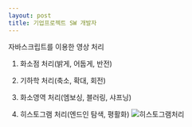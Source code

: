 ```yaml
---
layout: post
title: 기업프로젝트 SW 개발자
---
```


자바스크립트를 이용한 영상 처리


1. 화소점 처리(밝게, 어둡게, 반전)


2. 기하학 처리(축소, 확대, 회전)

3. 화소영역 처리(엠보싱, 블러링, 샤프닝)



4. 히스토그램 처리(엔드인 탐색, 평활화)
![히스토그램처리](https://user-images.githubusercontent.com/78345425/232697554-c9eed311-8e06-49d4-a9cf-8e8901cbc329.JPG)





